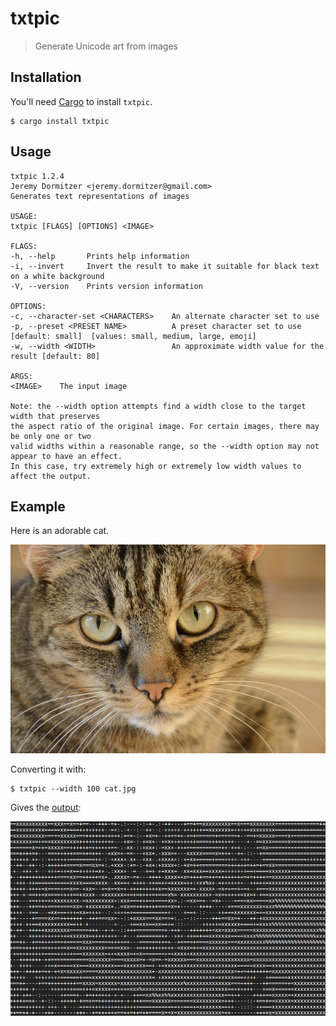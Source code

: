 # txtpic
> Generate Unicode art from images

## Installation
You'll need [Cargo](http://doc.crates.io) to install `txtpic`.

    $ cargo install txtpic

## Usage

    txtpic 1.2.4
    Jeremy Dormitzer <jeremy.dormitzer@gmail.com>
    Generates text representations of images

    USAGE:
    txtpic [FLAGS] [OPTIONS] <IMAGE>

    FLAGS:
    -h, --help       Prints help information
    -i, --invert     Invert the result to make it suitable for black text on a white background
    -V, --version    Prints version information

    OPTIONS:
    -c, --character-set <CHARACTERS>    An alternate character set to use
    -p, --preset <PRESET NAME>          A preset character set to use [default: small]  [values: small, medium, large, emoji]
    -w, --width <WIDTH>                 An approximate width value for the result [default: 80]

    ARGS:
    <IMAGE>    The input image

    Note: the --width option attempts find a width close to the target width that preserves 
    the aspect ratio of the original image. For certain images, there may be only one or two 
    valid widths within a reasonable range, so the --width option may not appear to have an effect.
    In this case, try extremely high or extremely low width values to affect the output.

## Example
Here is an adorable cat.

![Adorable cat](./example/cat.jpg)

Converting it with:

    $ txtpic --width 100 cat.jpg

Gives the [output](./example/cat.txt):

![Text cat](./example/text-cat.png)
